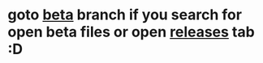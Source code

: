 # goto [beta](https://github.com/MajaDevsLWL/Maja_VA/tree/beta) branch if you search for open beta files or open [releases](https://github.com/MajaDevsLWL/Maja_VA/releases) tab :D
